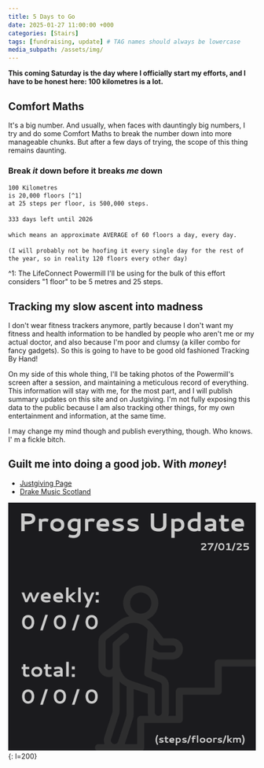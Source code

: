 ```yaml
---
title: 5 Days to Go
date: 2025-01-27 11:00:00 +000
categories: [Stairs]
tags: [fundraising, update] # TAG names should always be lowercase
media_subpath: /assets/img/
---
```


**This coming Saturday is the day where I officially start my efforts, and I have to be honest here: 100 kilometres is a lot.**

## Comfort Maths
It's a big number. And usually, when faces with dauntingly big numbers, I try and do some Comfort Maths to break the number down into more manageable chunks. But after a few days of trying, the scope of this thing remains daunting.

### Break *it* down before it breaks *me* down

```
100 Kilometres
is 20,000 floors [^1]
at 25 steps per floor, is 500,000 steps.

333 days left until 2026

which means an approximate AVERAGE of 60 floors a day, every day.

(I will probably not be hoofing it every single day for the rest of the year, so in reality 120 floors every other day)
```
^1: The LifeConnect Powermill I'll be using for the bulk of this effort considers "1 floor" to be 5 metres and 25 steps.

## Tracking my slow ascent into madness
I don't wear fitness trackers anymore, partly because I don't want my fitness and health information to be handled by people who aren't me or my actual doctor, and also because I'm poor and clumsy (a killer combo for fancy gadgets). So this is going to have to be good old fashioned Tracking By Hand! 

On my side of this whole thing, I'll be taking photos of the Powermill's screen after a session, and maintaining a meticulous record of everything. This information will stay with me, for the most part, and I will publish summary updates on this site and on Justgiving. I'm not fully exposing this data to the public because I am also tracking other things, for my own entertainment and information, at the same time.

I may change my mind though and publish everything, though. Who knows. I' m a fickle bitch.

## Guilt me into doing a good job. With *money*!
- [Justgiving Page](https://www.justgiving.com/page/stairstospace)
- [Drake Music Scotland](https://www.drakemusicscotland.org)

![Starting at Zero](/assets/img/update/0127StairsUpdate.png "Starting at Zero"){: l=200}
